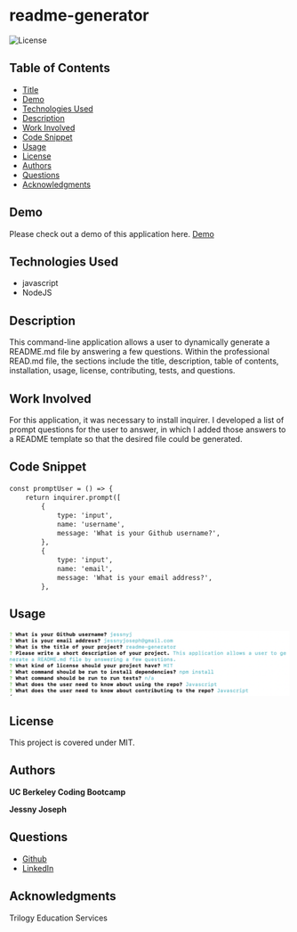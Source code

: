 # readme-generator

![License](https://img.shields.io/badge/license-MIT-181717?style=for-the-badge) 

## Table of Contents
* [Title](#title)
* [Demo](#demo)
* [Technologies Used](#technologies-used)
* [Description](#description)
* [Work Involved](#work-involved)
* [Code Snippet](#code-snippet)
* [Usage](#usage)
* [License](#license)
* [Authors](#authors)
* [Questions](#questions)
* [Acknowledgments](#acknowledgments)

## Demo
Please check out a demo of this application here.
[Demo](https://drive.google.com/file/d/1NSjNwed3eKTkmpb16hU43h0_cjOKE2Or/view)

## Technologies Used
* javascript
* NodeJS

## Description
This command-line application allows a user to dynamically generate a README.md file by answering a few questions. Within the professional READ.md file, the sections include the title, description, table of contents, installation, usage, license, contributing, tests, and questions.

## Work Involved
For this application, it was necessary to install inquirer. I developed a list of prompt questions for the user to answer, in which I added those answers to a README template so that the desired file could be generated. 

## Code Snippet
```
const promptUser = () => {
    return inquirer.prompt([
        {
            type: 'input',
            name: 'username',
            message: 'What is your Github username?',
        },
        {
            type: 'input',
            name: 'email',
            message: 'What is your email address?',
        },
```

## Usage
![How to use](./Develop/readme-use.png)

## License
This project is covered under MIT.

## Authors
**UC Berkeley Coding Bootcamp**

**Jessny Joseph** 

## Questions 
* [Github](https://github.com/jessnyj)
* [LinkedIn](https://www.linkedin.com/in/jessny-joseph-361515201)

## Acknowledgments
Trilogy Education Services